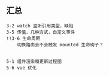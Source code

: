 ## 汇总
	
	3-2 watch 监听引用类型，缺陷
	3-5 传值，几种方式，自定义事件 
	!!3-6 生命周期
		切换路由会不会触发 mounted 生命钩子？
		
		
	5-1 组件渲染和更新过程图
	5-6 vue 优化
	



